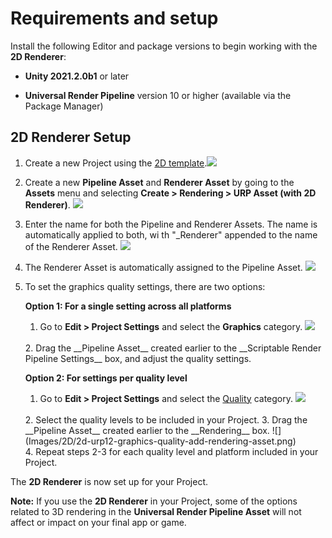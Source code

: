# Requirements and setup

Install the following Editor and package versions to begin working with the __2D Renderer__:

- __Unity 2021.2.0b1__ or later

- __Universal Render Pipeline__ version 10 or higher (available via the Package Manager)

## 2D Renderer Setup
1. Create a new Project using the [2D template](https://docs.unity3d.com/Manual/ProjectTemplates.html).![](Images/2D/New_Project_With_Template.png)


2. Create a new __Pipeline Asset__ and __Renderer Asset__ by going to the __Assets__ menu and selecting __Create > Rendering > URP Asset (with 2D Renderer)__.
   ![](Images/2D/2d-urp12-create-renderer-asset.png)
   <br/>

3. Enter the name for both the Pipeline and Renderer Assets. The name is automatically applied to both, wi th "_Renderer" appended to the name of the Renderer Asset.
   ![](Images/2D/2d-urp12-pipeline-renderer-assets.png)
   <br/>

4. The Renderer Asset is automatically assigned to the Pipeline Asset.
   ![](Images/2D/2d-urp12-pipeline-renderer-assigned.png)
   <br/>

5. To set the graphics quality settings, there are two options:

   __Option 1: For a single setting across all platforms__
   1. Go to __Edit > Project Settings__ and select the __Graphics__ category.
   ![](Images/2D/2d-urp12-graphics-srpsettings.png)
   <br/>
   2. Drag the __Pipeline Asset__ created earlier to the __Scriptable Render Pipeline Settings__ box, and adjust the quality settings.
   <br/>

   __Option 2: For settings per quality level__
   1. Go to __Edit > Project Settings__ and select the [Quality](https://docs.unity3d.com/Manual/class-QualitySettings.html) category.
   ![](Images/2D/2d-urp12-graphics-qualitysettings.png)
   <br/>
   2. Select the quality levels to be included in your Project.
   3. Drag the __Pipeline Asset__ created earlier to the __Rendering__ box.
   ![](Images/2D/2d-urp12-graphics-quality-add-rendering-asset.png)
   <br/>
   4. Repeat steps 2-3 for each quality level and platform included in your Project.

The __2D Renderer__ is now set up for your Project.

__Note:__ If you use the __2D Renderer__ in your Project, some of the options related to 3D rendering in the __Universal Render Pipeline Asset__ will not affect or impact on your final app or game.
